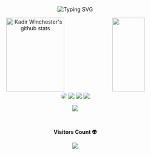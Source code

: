 <!--Title @abdulkadirbulbul-->
<div align="center">

![Typing SVG](https://readme-typing-svg.herokuapp.com/?color=00b3ff&size=35&center=true&vCenter=true&width=1000&lines=HI+THERE!!!++👋;My+name+is+Kadir+Winchester;A+software+developer+from+Turkey;Welcome!) 

</div>

<!--Skill And More Information--> 
<div align="center">
  <img width="55%" height="195px" src="https://bad-apple-github-readme.vercel.app/api?username=abdulkadirbulbul&show_bg=1&count_private=true&hide_border=true&show_icons=true&title_color=00b3ff&icon_color=70a5fd&text_color=FFFFFF&bg_color=0d1117&hide_title=false&locale=en" alt="Kadir Winchester's github stats" />
  
  <img width="41%" height="195px" src="https://github-readme-stats.vercel.app/api/top-langs/?username=abdulkadirbulbul&layout=compact&hide_border=true&title_color=00b3ff&text_color=FFFFFF&bg_color=0d1117" />
</div> 

<!--Social Media-->  
<div align="center"> 
 <a href="https://www.youtube.com/@kawinchester" target="_blank"><img src="https://img.shields.io/badge/-youtube-d71e18?style=for-the-badge&logo=youtube&logoColor=white" style="border-radius: 30px"></a> 
<a href="https://www.linkedin.com/in/abdulkadirbulbul" target="_blank"><img src="https://img.shields.io/badge/-LinkedIn-0077B5?style=for-the-badge&logo=linkedin&logoColor=white"></a>
<a href="https://www.instagram.com/kadirbulbulcom" target="_blank"><img src="https://img.shields.io/badge/-Instagram-E4405F?style=for-the-badge&logo=instagram&logoColor=white"></a>
<a href="https://twitter.com/coderbulbul" target="_blank"><img src="https://img.shields.io/badge/-Twitter-1DA1F2?style=for-the-badge&logo=twitter&logoColor=white"></a>
</div>
  
<!--Total Contributions--> 
<p align="center">
  <img  src="https://github-readme-streak-stats.herokuapp.com?user=abdulkadirbulbul&theme=tokyonight_duo&hide_border=true">
</p>

<!--Visitor count-->   
<div align="center">
  <br><p align="centre"><b>Visitors Count 👽 </b></p>  
  <p align="center"><img align="center" src="https://profile-counter.glitch.me/{abdulkadirbulbul}/count.svg" /></p> 
  <br>
</div>
